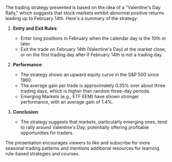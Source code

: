 The trading strategy presented is based on the idea of a "Valentine's Day Rally," which suggests that stock markets exhibit abnormal positive returns leading up to February 14th. Here's a summary of the strategy:

1. **Entry and Exit Rules**:
   - Enter long positions in February when the calendar day is the 10th or later.
   - Exit the trade on February 14th (Valentine's Day) at the market close, or on the first trading day after if February 14th is not a trading day.

2. **Performance**:
   - The strategy shows an upward equity curve in the S&P 500 since 1960.
   - The average gain per trade is approximately 0.35% over about three trading days, which is higher than random three-day periods.
   - Emerging Markets (e.g., ETF EEM) have shown stronger performance, with an average gain of 1.4%.

3. **Conclusion**:
   - The strategy suggests that markets, particularly emerging ones, tend to rally around Valentine's Day, potentially offering profitable opportunities for traders.

The presentation encourages viewers to like and subscribe for more seasonal trading patterns and mentions additional resources for learning rule-based strategies and courses.
